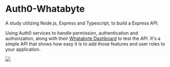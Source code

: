 ﻿# Auth0-Whatabyte

A study utilizing Node.js, Express and Typescript, to build a Express API.

Using Auth0 services to handle permission, authentication and authorization, along with their [Whatabyte Dashboard](https://dashboard.whatabyte.app/home) to test the API.
It's a simple API that shows how easy it is to add those features and user roles to your application.


![](https://cdn.auth0.com/blog/whatabyte-dashboard-demo-client/anon-menu-page.png)
